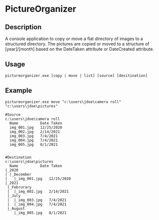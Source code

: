 # PictureOrganizer

## Description
A console application to copy or move a flat directory of images to a structured directory. The pictures are copied or moved to a structure of [year]/[month] based on the DateTaken attribute or DateCreated attribute.

## Usage
```
pictureorganizer.exe [copy | move | list] [source] [desitination]
```

## Example
```
pictureorganizer.exe move "c:\users\jdoe\camera roll" "c:\users\jdoe\pictures"

#Source
c:\users\jdoe\camera roll
  Name          Date Taken
  img_001.jpg   12/25/2020
  img_002.jpg   2/14/2021
  img_003.jpg   7/4/2021
  img_004.jpg   7/4/2021
  img_005.jpg   8/1/2021


#Destination
c:\users\jdoe\pictures
  Name          Date Taken
|_2020
| |_December
|   |_img_001.jpg   12/25/2020
|_2021
 |_Februrary
 |  |_img_002.jpg   2/14/2021
 |_July
 |  |_img_003.jpg   7/4/2021
 |  |_img_004.jpg   7/4/2021
 |_August
    |_img_005.jpg   8/1/2021
```
